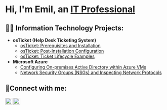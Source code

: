 <h1>Hi, I'm Emil, an <a href="https://linkedin.com/in/emil-almanzar">IT Professional</a></h1>

<h2>👨‍💻 Information Technology Projects:</h2>

- <b>osTicket (Help Desk Ticketing System)</b>
  - [osTicket: Prerequisites and Installation](https://github.com/EmilAlmanzar/osticket-prereqs)
  - [osTicket: Post-Installation Configuration](https://github.com/EmilAlmanzar/post-install-config)
  - [osTicket: Ticket Lifecycle Examples](https://github.com/EmilAlmanzar/ticket-lifecycle)
- <b>Microsoft Azure</b>
  - [Configuring On-premises Active Directory within Azure VMs](https://github.com/EmilAlmanzar/configure-ad)
  - [Network Security Groups (NSGs) and Inspecting Network Protocols](https://github.com/EmilAlmanzar/azure-network-protocols)

<h2>🤳Connect with me:</h2>

[<img align="left" alt="Josh | LinkedIn" width="22px" src="https://cdn.jsdelivr.net/npm/simple-icons@v3/icons/linkedin.svg" />][linkedin]
[<img align="left" alt="Josh | Instagram" width="22px" src="https://cdn.jsdelivr.net/npm/simple-icons@v3/icons/instagram.svg" />][instagram]

[instagram]: https://www.instagram.com/Josh
[linkedin]: https://linkedin.com/in/emil-almanzar
